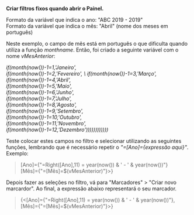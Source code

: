 **Criar filtros fixos quando abrir o Painel.**

Formato da variável que indica o ano: "ABC 2019 - 2019" \
Formato da variável que indica o mês: "Abril" (nome dos meses em português)

Neste exemplo, o campo de mês está em português o que dificulta quando utiliza a função *monthname*. Então, foi criado a seguinte variável com o nome *vMesAnterior*: 

  *if(month(now())-1=1,'Janeiro', \
	if(month(now())-1=2,'Fevereiro', \ 
  if(month(now())-1=3,'Março',  \
  if(month(now())-1=4,'Abril',  \
  if(month(now())-1=5,'Maio',  \
  if(month(now())-1=6,'Junho',  \
  if(month(now())-1=7,'Julho',  \
  if(month(now())-1=8,'Agosto',  \
  if(month(now())-1=9,'Setembro',  \
  if(month(now())-1=10,'Outubro',  \
  if(month(now())-1=11,'Novembro',  \
  if(month(now())-1=12,'Dezembro'))))))))))))*
    
    
Teste colocar estes campos no filtro e selecionar utilizando as seguintes funções, lembrando que é necessário repetir o *"=[Ano]={expressão aqui}"*. \
Exemplo:

> [Ano]={"=Right([Ano],11) =  year(now()) & ' - ' & year(now())"} \
> [Mês]={"=[Mês]=$(vMesAnterior)"}>}

Depois fazer as seleções no filtro, vá para "Marcadores" > "Criar novo marcardor".
Ao final, a expressão abaixo representará o seu marcador.

> {<[Ano]={"=Right([Ano],11) =  year(now()) & ' - ' & year(now())"}, \
> [Mês]={"=[Mês]=$(vMesAnterior)"}>}
